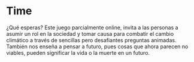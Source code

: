 # Time
¿Qué esperas?
Este juego parcialmente online, invita a las personas a asumir un rol en la sociedad 
y tomar causa para combatir el cambio climático a través de sencillas pero desafiantes 
preguntas animadas. También nos enseña a pensar a futuro, pues cosas que ahora parecen no viables,
pueden significar la vida o la muerte en un futuro.
